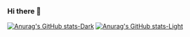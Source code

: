 ### Hi there 👋

[![Anurag's GitHub stats-Dark](https://github-readme-stats.vercel.app/api?username=tyler-lutz&show_icons=true&theme=dark#gh-dark-mode-only)](https://github.com/anuraghazra/github-readme-stats#gh-dark-mode-only)
[![Anurag's GitHub stats-Light](https://github-readme-stats.vercel.app/api?username=tyler-lutz&show_icons=true&theme=default#gh-light-mode-only)](https://github.com/anuraghazra/github-readme-stats#gh-light-mode-only)
<!--
**tyler-lutz/tyler-lutz** is a ✨ _special_ ✨ repository because its `README.md` (this file) appears on your GitHub profile.

Here are some ideas to get you started:

- 🔭 I’m currently working on ...
- 🌱 I’m currently learning ...
- 👯 I’m looking to collaborate on ...
- 🤔 I’m looking for help with ...
- 💬 Ask me about ...
- 📫 How to reach me: ...
- 😄 Pronouns: ...
- ⚡ Fun fact: ...
-->
